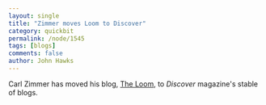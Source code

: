 ```yaml
---
layout: single 
title: "Zimmer moves Loom to Discover" 
category: quickbit
permalink: /node/1545
tags: [blogs] 
comments: false 
author: John Hawks 
---
```


Carl Zimmer has moved his blog, <a href="http://blogs.discovermagazine.com/loom">The Loom</a>, to <i>Discover</i> magazine's stable of blogs. 

